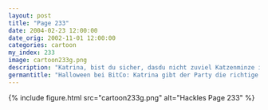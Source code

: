 ```yaml
---
layout: post
title: "Page 233"
date: 2004-02-23 12:00:00
date_orig: 2002-11-01 12:00:00
categories: cartoon
my_index: 233
image: cartoon233g.png
description: "Katrina, bist du sicher, dasdu nicht zuviel Katzenminze in den Punch machst Man kann nie zuviel Katzenminze hinein tun Sieh, ich bin der Bluescreen of Death Ich nehm 's zurück Hazel Katrina Vittles Preston Hackles Boss Dog Marcus"
germantitle: "Halloween bei BitCo: Katrina gibt der Party die richtige Würze"
---
```


{% include figure.html src="cartoon233g.png" alt="Hackles Page 233"  %}

